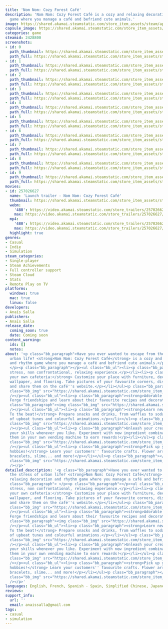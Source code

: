 ```yaml
---
title: 'Nom Nom: Cozy Forest Café'
description: 'Nom Nom: Cozy Forest Café is a cozy and relaxing decoration and rhythm
  game where you manage a café and befriend cute animals.'
image: https://shared.akamai.steamstatic.com/store_item_assets/steam/apps/2428800/header.jpg?t=1731353472
capsule_image: https://shared.akamai.steamstatic.com/store_item_assets/steam/apps/2428800/capsule_231x87.jpg?t=1731353472
categories: game
steamid: 2428800
screenshots:
- id: 0
  path_thumbnail: https://shared.akamai.steamstatic.com/store_item_assets/steam/apps/2428800/ss_4e7fd41aece5db881dc7474a7662cb8554772af1.600x338.jpg?t=1731353472
  path_full: https://shared.akamai.steamstatic.com/store_item_assets/steam/apps/2428800/ss_4e7fd41aece5db881dc7474a7662cb8554772af1.1920x1080.jpg?t=1731353472
- id: 1
  path_thumbnail: https://shared.akamai.steamstatic.com/store_item_assets/steam/apps/2428800/ss_fa7b6b6bbcc69d7e5e0bd5a761ce67643dc2ab35.600x338.jpg?t=1731353472
  path_full: https://shared.akamai.steamstatic.com/store_item_assets/steam/apps/2428800/ss_fa7b6b6bbcc69d7e5e0bd5a761ce67643dc2ab35.1920x1080.jpg?t=1731353472
- id: 2
  path_thumbnail: https://shared.akamai.steamstatic.com/store_item_assets/steam/apps/2428800/ss_865733c29c9e7389afb5da2a770027279e8044ba.600x338.jpg?t=1731353472
  path_full: https://shared.akamai.steamstatic.com/store_item_assets/steam/apps/2428800/ss_865733c29c9e7389afb5da2a770027279e8044ba.1920x1080.jpg?t=1731353472
- id: 3
  path_thumbnail: https://shared.akamai.steamstatic.com/store_item_assets/steam/apps/2428800/ss_83eaeabe1f35c3a2032e976b9e43f4eaa913c5fe.600x338.jpg?t=1731353472
  path_full: https://shared.akamai.steamstatic.com/store_item_assets/steam/apps/2428800/ss_83eaeabe1f35c3a2032e976b9e43f4eaa913c5fe.1920x1080.jpg?t=1731353472
- id: 4
  path_thumbnail: https://shared.akamai.steamstatic.com/store_item_assets/steam/apps/2428800/ss_dd77426d780b7798415ea54d16267ba5fab98ecb.600x338.jpg?t=1731353472
  path_full: https://shared.akamai.steamstatic.com/store_item_assets/steam/apps/2428800/ss_dd77426d780b7798415ea54d16267ba5fab98ecb.1920x1080.jpg?t=1731353472
- id: 5
  path_thumbnail: https://shared.akamai.steamstatic.com/store_item_assets/steam/apps/2428800/ss_68dc7e39c269f84fc63d330f46c1fb96c7bd8e0f.600x338.jpg?t=1731353472
  path_full: https://shared.akamai.steamstatic.com/store_item_assets/steam/apps/2428800/ss_68dc7e39c269f84fc63d330f46c1fb96c7bd8e0f.1920x1080.jpg?t=1731353472
- id: 6
  path_thumbnail: https://shared.akamai.steamstatic.com/store_item_assets/steam/apps/2428800/ss_c7c8a2f2095f6b19dd7b4f56c1fa886a433c3c45.600x338.jpg?t=1731353472
  path_full: https://shared.akamai.steamstatic.com/store_item_assets/steam/apps/2428800/ss_c7c8a2f2095f6b19dd7b4f56c1fa886a433c3c45.1920x1080.jpg?t=1731353472
- id: 7
  path_thumbnail: https://shared.akamai.steamstatic.com/store_item_assets/steam/apps/2428800/ss_2b0ed093ec0d65969984cc31004824422d417349.600x338.jpg?t=1731353472
  path_full: https://shared.akamai.steamstatic.com/store_item_assets/steam/apps/2428800/ss_2b0ed093ec0d65969984cc31004824422d417349.1920x1080.jpg?t=1731353472
- id: 8
  path_thumbnail: https://shared.akamai.steamstatic.com/store_item_assets/steam/apps/2428800/ss_95974a456a0008c98766125cf480de470e4bb208.600x338.jpg?t=1731353472
  path_full: https://shared.akamai.steamstatic.com/store_item_assets/steam/apps/2428800/ss_95974a456a0008c98766125cf480de470e4bb208.1920x1080.jpg?t=1731353472
- id: 9
  path_thumbnail: https://shared.akamai.steamstatic.com/store_item_assets/steam/apps/2428800/ss_3414684ce48a0dd76e824c4146d501712b81a071.600x338.jpg?t=1731353472
  path_full: https://shared.akamai.steamstatic.com/store_item_assets/steam/apps/2428800/ss_3414684ce48a0dd76e824c4146d501712b81a071.1920x1080.jpg?t=1731353472
movies:
- id: 257026627
  name: 'Launch trailer - Nom Nom: Cozy Forest Café'
  thumbnail: https://shared.akamai.steamstatic.com/store_item_assets/steam/apps/257026627/movie.293x165.jpg?t=1719390063
  webm:
    '480': https://video.akamai.steamstatic.com/store_trailers/257026627/movie480_vp9.webm?t=1719390063
    max: https://video.akamai.steamstatic.com/store_trailers/257026627/movie_max_vp9.webm?t=1719390063
  mp4:
    '480': https://video.akamai.steamstatic.com/store_trailers/257026627/movie480.mp4?t=1719390063
    max: https://video.akamai.steamstatic.com/store_trailers/257026627/movie_max.mp4?t=1719390063
  highlight: true
genres:
- Casual
- Indie
- Simulation
steam_categories:
- Single-player
- Steam Achievements
- Full controller support
- Steam Cloud
- Stats
- Remote Play on TV
platforms:
  windows: true
  mac: true
  linux: false
developers:
- Anaïs Salla
publishers:
- Anaïs Salla
release_date:
  coming_soon: true
  date: Coming soon
content_warning:
  ids: []
  notes:
about: '<p class="bb_paragraph">Have you ever wanted to escape from the stress of
  urban life? <strong>Nom Nom: Cozy Forest Café</strong> is a cozy and relaxing decoration
  and rhythm game where you manage a café and befriend cute animals.</p><p class="bb_paragraph">
  </p><p class="bb_paragraph"></p><ul class="bb_ul"><li><p class="bb_paragraph">Low
  stress, non confrontational, relaxing experience.</p></li><li><p class="bb_paragraph"><strong>Manage
  your own cafeteria:</strong> Customize your place with furniture, decorations, lamps,
  wallpaper, and flooring. Take pictures of your favourite corners, dishes, and customers
  and share them on the café''s website.</p></li></ul><p class="bb_paragraph"><img
  class="bb_img" src="https://shared.akamai.steamstatic.com/store_item_assets/steam/apps/2428800/extras/banner1.gif?t=1731353472"
  /></p><ul class="bb_ul"><li><p class="bb_paragraph"><strong>Adorable customers:</strong>
  Forge friendships and learn about their favourite recipes and decorations.</p></li></ul><p
  class="bb_paragraph"><img class="bb_img" src="https://shared.akamai.steamstatic.com/store_item_assets/steam/apps/2428800/extras/banner2.gif?t=1731353472"
  /></p><ul class="bb_ul"><li><p class="bb_paragraph"><strong>Learn new recipes...
  To the beat!</strong> Prepare snacks and drinks, from waffles to sodas, to the rhythm
  of upbeat tunes and colourful animations.</p></li></ul><p class="bb_paragraph"><img
  class="bb_img" src="https://shared.akamai.steamstatic.com/store_item_assets/steam/apps/2428800/extras/banner3.gif?t=1731353472"
  /></p><ul class="bb_ul"><li><p class="bb_paragraph">Unleash your creativity! Practice
  your skills whenever you like. Experiment with new ingredient combinations and sell
  them in your own vending machine to earn rewards!</p></li></ul><p class="bb_paragraph"><img
  class="bb_img" src="https://shared.akamai.steamstatic.com/store_item_assets/steam/apps/2428800/extras/banner4.gif?t=1731353472"
  /></p><ul class="bb_ul"><li><p class="bb_paragraph"><strong>Pick up your customer''s
  hobbies!</strong> Learn your customers'' favourite crafts. Flower arranging, friendship
  bracelets, slime... and more!</p></li></ul><p class="bb_paragraph"></p><p class="bb_paragraph"><img
  class="bb_img" src="https://shared.akamai.steamstatic.com/store_item_assets/steam/apps/2428800/extras/imagen_tienda.jpg?t=1731353472"
  /></p>'
detailed_description: '<p class="bb_paragraph">Have you ever wanted to escape from
  the stress of urban life? <strong>Nom Nom: Cozy Forest Café</strong> is a cozy and
  relaxing decoration and rhythm game where you manage a café and befriend cute animals.</p><p
  class="bb_paragraph"> </p><p class="bb_paragraph"></p><ul class="bb_ul"><li><p class="bb_paragraph">Low
  stress, non confrontational, relaxing experience.</p></li><li><p class="bb_paragraph"><strong>Manage
  your own cafeteria:</strong> Customize your place with furniture, decorations, lamps,
  wallpaper, and flooring. Take pictures of your favourite corners, dishes, and customers
  and share them on the café''s website.</p></li></ul><p class="bb_paragraph"><img
  class="bb_img" src="https://shared.akamai.steamstatic.com/store_item_assets/steam/apps/2428800/extras/banner1.gif?t=1731353472"
  /></p><ul class="bb_ul"><li><p class="bb_paragraph"><strong>Adorable customers:</strong>
  Forge friendships and learn about their favourite recipes and decorations.</p></li></ul><p
  class="bb_paragraph"><img class="bb_img" src="https://shared.akamai.steamstatic.com/store_item_assets/steam/apps/2428800/extras/banner2.gif?t=1731353472"
  /></p><ul class="bb_ul"><li><p class="bb_paragraph"><strong>Learn new recipes...
  To the beat!</strong> Prepare snacks and drinks, from waffles to sodas, to the rhythm
  of upbeat tunes and colourful animations.</p></li></ul><p class="bb_paragraph"><img
  class="bb_img" src="https://shared.akamai.steamstatic.com/store_item_assets/steam/apps/2428800/extras/banner3.gif?t=1731353472"
  /></p><ul class="bb_ul"><li><p class="bb_paragraph">Unleash your creativity! Practice
  your skills whenever you like. Experiment with new ingredient combinations and sell
  them in your own vending machine to earn rewards!</p></li></ul><p class="bb_paragraph"><img
  class="bb_img" src="https://shared.akamai.steamstatic.com/store_item_assets/steam/apps/2428800/extras/banner4.gif?t=1731353472"
  /></p><ul class="bb_ul"><li><p class="bb_paragraph"><strong>Pick up your customer''s
  hobbies!</strong> Learn your customers'' favourite crafts. Flower arranging, friendship
  bracelets, slime... and more!</p></li></ul><p class="bb_paragraph"></p><p class="bb_paragraph"><img
  class="bb_img" src="https://shared.akamai.steamstatic.com/store_item_assets/steam/apps/2428800/extras/imagen_tienda.jpg?t=1731353472"
  /></p>'
languages: English, French, Spanish - Spain, Simplified Chinese, Japanese, Catalan
reviews:
support_info:
  url: ''
  email: anaissalla@gmail.com
tags:
- casual
- simulation
---
```


